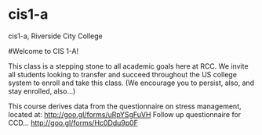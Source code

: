 # cis1-a
cis1-a, Riverside City College

#Welcome to CIS 1-A!

This class is a stepping stone to all academic goals here at RCC. We invite all students looking to transfer and succeed throughout the US college system to enroll and take this class. (We encourage you to persist, also, and stay enrolled, also...)

This course derives data from the questionnaire on stress management, located at: http://goo.gl/forms/uRpYSgFuVH
Follow up questionnaire for CCD... http://goo.gl/forms/Hc0Ddu9p0F
